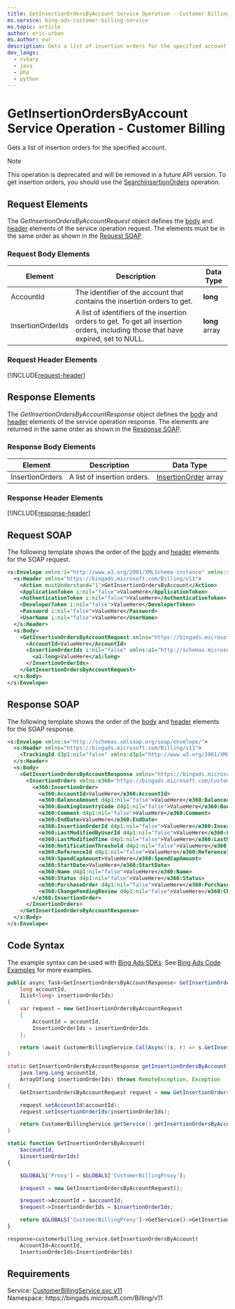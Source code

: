 ```yaml
---
title: GetInsertionOrdersByAccount Service Operation - Customer Billing
ms.service: bing-ads-customer-billing-service
ms.topic: article
author: eric-urban
ms.author: eur
description: Gets a list of insertion orders for the specified account.
dev_langs: 
  - csharp
  - java
  - php
  - python
---
```

# GetInsertionOrdersByAccount Service Operation - Customer Billing
Gets a list of insertion orders for the specified account.

> [!NOTE]
> This operation is deprecated and will be removed in a future API version. To get insertion orders, you should use the [SearchInsertionOrders](searchinsertionorders.md) operation.

## <a name="request"></a>Request Elements
The *GetInsertionOrdersByAccountRequest* object defines the [body](#request-body) and [header](#request-header) elements of the service operation request. The elements must be in the same order as shown in the [Request SOAP](#request-soap). 

### <a name="request-body"></a>Request Body Elements


|Element|Description|Data Type|
|-----------|---------------|-------------|
|<a name="accountid"></a>AccountId|The identifier of the account that contains the insertion orders to get.|**long**|
|<a name="insertionorderids"></a>InsertionOrderIds|A list of identifiers of the insertion orders to get. To get all insertion orders, including those that have expired, set to NULL.|**long** array|

### <a name="request-header"></a>Request Header Elements
[!INCLUDE[request-header](./includes/request-header.md)]

## <a name="response"></a>Response Elements
The *GetInsertionOrdersByAccountResponse* object defines the [body](#response-body) and [header](#response-header) elements of the service operation response. The elements are returned in the same order as shown in the [Response SOAP](#response-soap).

### <a name="response-body"></a>Response Body Elements


|Element|Description|Data Type|
|-----------|---------------|-------------|
|<a name="insertionorders"></a>InsertionOrders|A list of insertion orders.|[InsertionOrder](insertionorder.md) array|

### <a name="response-header"></a>Response Header Elements
[!INCLUDE[response-header](./includes/response-header.md)]

## <a name="request-soap"></a>Request SOAP
The following template shows the order of the [body](#request-body) and [header](#request-header) elements for the SOAP request.

```xml
<s:Envelope xmlns:i="http://www.w3.org/2001/XMLSchema-instance" xmlns:s="http://schemas.xmlsoap.org/soap/envelope/">
  <s:Header xmlns="https://bingads.microsoft.com/Billing/v11">
    <Action mustUnderstand="1">GetInsertionOrdersByAccount</Action>
    <ApplicationToken i:nil="false">ValueHere</ApplicationToken>
    <AuthenticationToken i:nil="false">ValueHere</AuthenticationToken>
    <DeveloperToken i:nil="false">ValueHere</DeveloperToken>
    <Password i:nil="false">ValueHere</Password>
    <UserName i:nil="false">ValueHere</UserName>
  </s:Header>
  <s:Body>
    <GetInsertionOrdersByAccountRequest xmlns="https://bingads.microsoft.com/Billing/v11">
      <AccountId>ValueHere</AccountId>
      <InsertionOrderIds i:nil="false" xmlns:a1="http://schemas.microsoft.com/2003/10/Serialization/Arrays">
        <a1:long>ValueHere</a1:long>
      </InsertionOrderIds>
    </GetInsertionOrdersByAccountRequest>
  </s:Body>
</s:Envelope>
```

## <a name="response-soap"></a>Response SOAP
The following template shows the order of the [body](#response-body) and [header](#response-header) elements for the SOAP response.

```xml
<s:Envelope xmlns:s="http://schemas.xmlsoap.org/soap/envelope/">
  <s:Header xmlns="https://bingads.microsoft.com/Billing/v11">
    <TrackingId d3p1:nil="false" xmlns:d3p1="http://www.w3.org/2001/XMLSchema-instance">ValueHere</TrackingId>
  </s:Header>
  <s:Body>
    <GetInsertionOrdersByAccountResponse xmlns="https://bingads.microsoft.com/Billing/v11">
      <InsertionOrders xmlns:e360="https://bingads.microsoft.com/Customer/v11/Entities" d4p1:nil="false" xmlns:d4p1="http://www.w3.org/2001/XMLSchema-instance">
        <e360:InsertionOrder>
          <e360:AccountId>ValueHere</e360:AccountId>
          <e360:BalanceAmount d4p1:nil="false">ValueHere</e360:BalanceAmount>
          <e360:BookingCountryCode d4p1:nil="false">ValueHere</e360:BookingCountryCode>
          <e360:Comment d4p1:nil="false">ValueHere</e360:Comment>
          <e360:EndDate>ValueHere</e360:EndDate>
          <e360:InsertionOrderId d4p1:nil="false">ValueHere</e360:InsertionOrderId>
          <e360:LastModifiedByUserId d4p1:nil="false">ValueHere</e360:LastModifiedByUserId>
          <e360:LastModifiedTime d4p1:nil="false">ValueHere</e360:LastModifiedTime>
          <e360:NotificationThreshold d4p1:nil="false">ValueHere</e360:NotificationThreshold>
          <e360:ReferenceId d4p1:nil="false">ValueHere</e360:ReferenceId>
          <e360:SpendCapAmount>ValueHere</e360:SpendCapAmount>
          <e360:StartDate>ValueHere</e360:StartDate>
          <e360:Name d4p1:nil="false">ValueHere</e360:Name>
          <e360:Status d4p1:nil="false">ValueHere</e360:Status>
          <e360:PurchaseOrder d4p1:nil="false">ValueHere</e360:PurchaseOrder>
          <e360:ChangePendingReview d4p1:nil="false">ValueHere</e360:ChangePendingReview>
        </e360:InsertionOrder>
      </InsertionOrders>
    </GetInsertionOrdersByAccountResponse>
  </s:Body>
</s:Envelope>
```

## <a name="example"></a>Code Syntax
The example syntax can be used with [Bing Ads SDKs](../guides/client-libraries.md). See [Bing Ads Code Examples](../guides/code-examples.md) for more examples.
```csharp
public async Task<GetInsertionOrdersByAccountResponse> GetInsertionOrdersByAccountAsync(
    long accountId,
    IList<long> insertionOrderIds)
{
    var request = new GetInsertionOrdersByAccountRequest
    {
        AccountId = accountId,
        InsertionOrderIds = insertionOrderIds
    };

    return (await CustomerBillingService.CallAsync((s, r) => s.GetInsertionOrdersByAccountAsync(r), request));
}
```
```java
static GetInsertionOrdersByAccountResponse getInsertionOrdersByAccount(
    java.lang.Long accountId,
    ArrayOflong insertionOrderIds) throws RemoteException, Exception
{
    GetInsertionOrdersByAccountRequest request = new GetInsertionOrdersByAccountRequest();

    request.setAccountId(accountId);
    request.setInsertionOrderIds(insertionOrderIds);

    return CustomerBillingService.getService().getInsertionOrdersByAccount(request);
}
```
```php
static function GetInsertionOrdersByAccount(
    $accountId,
    $insertionOrderIds)
{

    $GLOBALS['Proxy'] = $GLOBALS['CustomerBillingProxy'];

    $request = new GetInsertionOrdersByAccountRequest();

    $request->AccountId = $accountId;
    $request->InsertionOrderIds = $insertionOrderIds;

    return $GLOBALS['CustomerBillingProxy']->GetService()->GetInsertionOrdersByAccount($request);
}
```
```python
response=customerbilling_service.GetInsertionOrdersByAccount(
    AccountId=AccountId,
    InsertionOrderIds=InsertionOrderIds)
```

## Requirements
Service: [CustomerBillingService.svc v11](https://clientcenter.api.bingads.microsoft.com/Api/Billing/v11/CustomerBillingService.svc)  
Namespace: https\://bingads.microsoft.com/Billing/v11  

